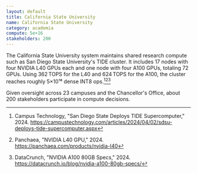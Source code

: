 ```yaml
---
layout: default
title: California State University
name: California State University
category: academia
compute: 5e+16
stakeholders: 200
---
```


The California State University system maintains shared research compute such as San Diego State University's TIDE cluster. It includes 17 nodes with four NVIDIA L40 GPUs each and one node with four A100 GPUs, totaling 72 GPUs. Using 362 TOPS for the L40 and 624 TOPS for the A100, the cluster reaches roughly 5×10¹⁶ dense INT8 ops.[^1][^2][^3]

Given oversight across 23 campuses and the Chancellor's Office, about 200 stakeholders participate in compute decisions.

[^1]: Campus Technology, "San Diego State Deploys TIDE Supercomputer," 2024. <https://campustechnology.com/articles/2024/04/02/sdsu-deploys-tide-supercomputer.aspx>
[^2]: Panchaea, "NVIDIA L40 GPU," 2024. <https://panchaea.com/products/nvidia-l40>
[^3]: DataCrunch, "NVIDIA A100 80GB Specs," 2024. <https://datacrunch.io/blog/nvidia-a100-80gb-specs/>
